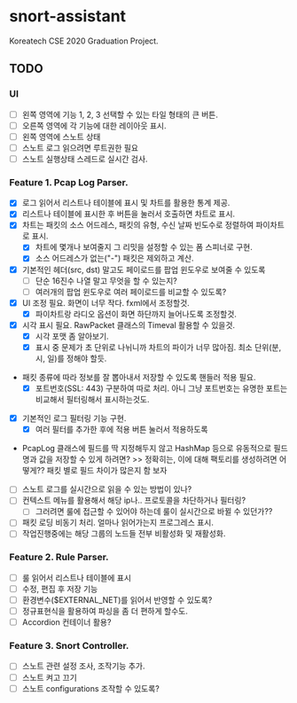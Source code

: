 # snort-assistant
Koreatech CSE 2020 Graduation Project.

## TODO
### UI
- [ ] 왼쪽 영역에 기능 1, 2, 3 선택할 수 있는 타일 형태의 큰 버튼.
- [ ] 오른쪽 영역에 각 기능에 대한 레이아웃 표시.
- [ ] 왼쪽 영역에 스노트 상태
- [ ] 스노트 로그 읽으려면 루트권한 필요
- [ ] 스노트 실행상태 스레드로 실시간 검사.
### Feature 1. Pcap Log Parser.
- [X] 로그 읽어서 리스트나 테이블에 표시 및 차트를 활용한 통계 제공.
- [X] 리스트나 테이블에 표시한 후 버튼을 눌러서 호출하면 차트로 표시.
- [X] 차트는 패킷의 소스 어드레스, 패킷의 유형, 수신 날짜 빈도수로 정렬하여 파이차트로 표시.
  - [X] 차트에 몇개나 보여줄지 그 리밋을 설정할 수 있는 폼 스피너로 구현.
  - [X] 소스 어드레스가 없는("-") 패킷은 제외하고 계산.
- [X] 기본적인 헤더(src, dst) 말고도 페이로드를 팝업 윈도우로 보여줄 수 있도록
  - [ ] 단순 16진수 나열 말고 무엇을 할 수 있는지?
  - [ ] 여러개의 팝업 윈도우로 여러 페이로드를 비교할 수 있도록?
- [X] UI 조정 필요. 화면이 너무 작다. fxml에서 조정할것.
  - [X] 파이차트랑 라디오 옵션이 화면 하단까지 늘어나도록 조정할것.
- [X] 시각 표시 필요. RawPacket 클래스의 Timeval 활용할 수 있을것.
  - [X] 시각 포맷 좀 알아보기.
  - [X] 표시 중 문제가 초 단위로 나뉘니까 차트의 파이가 너무 많아짐. 최소 단위(분, 시, 일)를 정해야 할듯.
- 패킷 종류에 따라 정보를 잘 뽑아내서 저장할 수 있도록 핸들러 적용 필요.
  - [X] 포트번호(SSL: 443) 구분하여 따로 처리. 아니 그냥 포트번호는 유명한 포트는 비교해서 필터링해서 표시하는것도.
- [X] 기본적인 로그 필터링 기능 구현.
  - [X] 여러 필터를 추가한 후에 적용 버튼 눌러서 적용하도록
- PcapLog 클래스에 필드를 딱 지정해두지 않고 HashMap 등으로 유동적으로 필드명과 값을 저장할 수 있게 하려면? >> 정확히는, 이에 대해 팩토리를 생성하려면 어떻게?? 패킷 별로 필드 차이가 많은지 함 보자
- [ ] 스노트 로그를 실시간으로 읽을 수 있는 방법이 있나?
- [ ] 컨텍스트 메뉴를 활용해서 해당 ip나.. 프로토콜을 차단하거나 필터링?
  - [ ] 그러려면 룰에 접근할 수 있어야 하는데 룰이 실시간으로 바뀔 수 있던가??
- [ ] 패킷 로딩 비동기 처리. 얼마나 읽어가는지 프로그레스 표시.
- [ ] 작업진행중에는 해당 그룹의 노드들 전부 비활성화 및 재활성화.

### Feature 2. Rule Parser.
- [ ] 룰 읽어서 리스트나 테이블에 표시
- [ ] 수정, 편집 후 저장 기능
- [ ] 환경변수($EXTERNAL_NET)를 읽어서 반영할 수 있도록?
- [ ] 정규표현식을 활용하여 파싱을 좀 더 편하게 할수도.
- [ ] Accordion 컨테이너 활용?

### Feature 3. Snort Controller.
- [ ] 스노트 관련 설정 조사, 조작기능 추가.
- [ ] 스노트 켜고 끄기
- [ ] 스노트 configurations 조작할 수 있도록?
